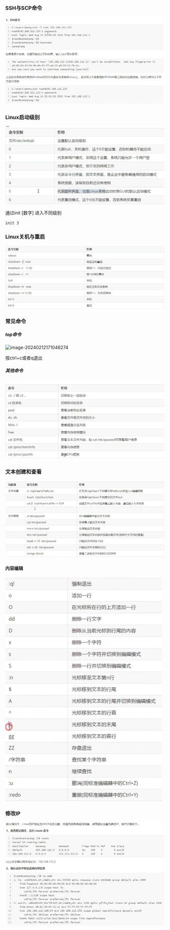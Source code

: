### SSH与SCP命令

![image-20240212160825150](https://raw.githubusercontent.com/iooiAsrr/picture/main/Typora/image-20240212160825150.png)

### Linux启动级别

![image-20240212170239378](https://raw.githubusercontent.com/iooiAsrr/picture/main/Typora/image-20240212170239378.png)

通过init [数字] 进入不同级别

```shell
init 3
```

### Linux关机与重启

![image-20240212170427327](https://raw.githubusercontent.com/iooiAsrr/picture/main/Typora/image-20240212170427327.png)

### 常见命令

##### top命令

![image-20240212171048274](C:\Users\Asrr\AppData\Roaming\Typora\typora-user-images\image-20240212171048274.png)

按ctrl+c或者q退出

##### 其他命令

![image-20240212171231554](https://raw.githubusercontent.com/iooiAsrr/picture/main/Typora/image-20240212171231554.png)

### 文本创建和查看

![image-20240212172303947](https://raw.githubusercontent.com/iooiAsrr/picture/main/Typora/image-20240212172303947.png)

#### 内容编辑

 ![image-20240212173925900](https://raw.githubusercontent.com/iooiAsrr/picture/main/Typora/image-20240212173925900.png)

### 修改IP

![image-20240212175024492](https://raw.githubusercontent.com/iooiAsrr/picture/main/Typora/image-20240212175024492.png)



